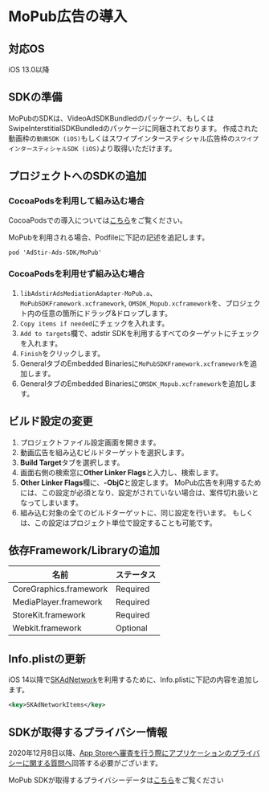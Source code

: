 <script src="https://ajax.aspnetcdn.com/ajax/jquery/jquery-1.9.0.min.js"></script>
<script src="../../custom/js/replace_network_skplist.js"></script>

# MoPub広告の導入

## 対応OS

iOS 13.0以降

## SDKの準備

MoPubのSDKは、VideoAdSDKBundledのパッケージ、もしくはSwipeInterstitialSDKBundledのパッケージに同梱されております。
作成された動画枠の`動画SDK (iOS)`もしくはスワイプインタースティシャル広告枠の`スワイプインタースティシャルSDK (iOS)`より取得いただけます。

## プロジェクトへのSDKの追加

### CocoaPodsを利用して組み込む場合

CocoaPodsでの導入については[こちら](../init/cocoapods.md)をご覧ください。

MoPubを利用される場合、Podfileに下記の記述を追記します。

```
pod 'AdStir-Ads-SDK/MoPub'
```

### CocoaPodsを利用せず組み込む場合

 1. `libAdstirAdsMediationAdapter-MoPub.a`、`MoPubSDKFramework.xcframework`, `OMSDK_Mopub.xcframework`を、プロジェクト内の任意の箇所にドラッグ&ドロップします。
 1. `Copy items if needed`にチェックを入れます。
 1. `Add to targets`欄で、adstir SDKを利用するすべてのターゲットにチェックを入れます。
 1. `Finish`をクリックします。
 1. GeneralタブのEmbedded Binariesに`MoPubSDKFramework.xcframework`を追加します。
 1. GeneralタブのEmbedded Binariesに`OMSDK_Mopub.xcframework`を追加します。

## ビルド設定の変更

1. プロジェクトファイル設定画面を開きます。
1. 動画広告を組み込むビルドターゲットを選択します。
1. **Build Target**タブを選択します。
1. 画面右側の検索窓に**Other Linker Flags**と入力し、検索します。
1. **Other Linker Flags**欄に、**-ObjC**と設定します。
MoPub広告を利用するためには、この設定が必須となり、設定がされていない場合は、案件切れ扱いとなってしまいます。
1. 組み込む対象の全てのビルドターゲットに、同じ設定を行います。
もしくは、この設定はプロジェクト単位で設定することも可能です。

## 依存Framework/Libraryの追加
名前|ステータス
----|----
CoreGraphics.framework|Required
MediaPlayer.framework|Required
StoreKit.framework|Required
Webkit.framework|Optional

## Info.plistの更新

iOS 14以降で[SKAdNetwork](https://developer.apple.com/documentation/storekit/skadnetwork)を利用するために、Info.plistに下記の内容を追加します。

```xml
<key>SKAdNetworkItems</key>
```

## SDKが取得するプライバシー情報

2020年12月8日以降、[App Storeへ審査を行う際にアプリケーションのプライバシーに関する質問へ](https://developer.apple.com/app-store/app-privacy-details/)回答する必要がございます。

MoPub SDKが取得するプライバシーデータは[こちら](../info/nw_privacy.md#mopub)をご覧ください
